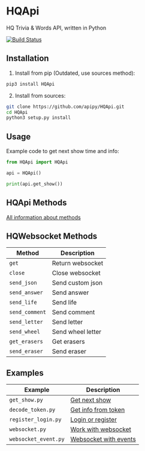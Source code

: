 # HQApi
HQ Trivia & Words API, written in Python 

[![Build Status](https://travis-ci.org/katant/HQApi.svg?branch=master)](https://travis-ci.org/katant/HQApi)

## Installation
1. Install from pip (Outdated, use sources method):
```bash
pip3 install HQApi
```

2. Install from sources:
```bash
git clone https://github.com/apipy/HQApi.git
cd HQApi
python3 setup.py install
```

## Usage
Example code to get next show time and info:
```python
from HQApi import HQApi

api = HQApi()

print(api.get_show())
```

## HQApi Methods
[All information about methods](https://github.com/katant/HQApi/blob/master/HQApi.md) 

## HQWebsocket Methods
| Method             | Description        |
|--------------------|--------------------|
| `get`              | Return websocket   |
| `close`            | Close websocket    |
| `send_json`        | Send custom json   |
| `send_answer`      | Send answer        |
| `send_life`        | Send life          |
| `send_comment`     | Send comment       |
| `send_letter`      | Send letter        |
| `send_wheel`       | Send wheel letter  |
| `get_erasers`      | Get erasers        |
| `send_eraser`      | Send eraser        |

## Examples
| Example             | Description                                                                                        |
|---------------------|----------------------------------------------------------------------------------------------------|
| `get_show.py`       | [Get next show](https://github.com/katant/HQApi/blob/master/examples/get_show.py)                  |
| `decode_token.py`   | [Get info from token](https://github.com/katant/HQApi/blob/master/examples/decode_token.py)        |
| `register_login.py` | [Login or register](https://github.com/katant/HQApi/blob/master/examples/register_login.py)        |
| `websocket.py`      | [Work with websocket](https://github.com/katant/HQApi/blob/master/examples/websocket.py)           |
| `websocket_event.py`| [Websocket with events](https://github.com/katant/HQApi/blob/master/examples/websocket_event.py)   |
